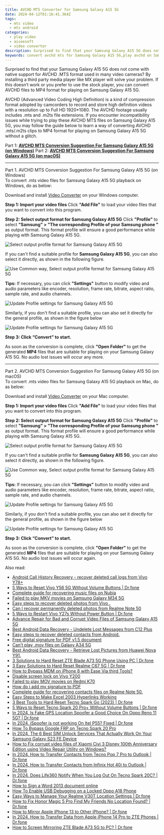 ```yaml
---
title: AVCHD MTS Converter for Samsung Galaxy A15 5G
date: 2024-04-12T01:16:41.364Z
tags: 
  - mts video
  - mts android
categories: 
  - play video
  - aiseesoft
  - video converter
description: Surprised to find that your Samsung Galaxy A15 5G does not come with native support for AVCHD .MTS format used in many video cameras? The problem can be solved by  converting AVCHD files to MP4 format. 
keywords: convert avchd mts for Samsung Galaxy A15 5G,play avchd on Samsung Galaxy A15 5G,convert avchd mts for Samsung ,play avchd on Galaxy A15 5G,play avchd video on Samsung ,play avchd files on Galaxy A15 5G,playing mts videos on phone android,how to converter 720p to mts on android,video to mts codec converter for android,mts converter android 2018,mts file not supported in Samsung Galaxy A15 5G,mts converter for android
---
```



<div class="atpl-content atpl-for-aiseesoft-video-converter play-mts-on-android">

<div class="atpl-post-description-part-1">
<div class="tpl-content-sub-paragraph-normal">
  <p>
    Surprised to find that your Samsung Galaxy A15 5G does not come with native support for AVCHD .MTS format used in many video cameras? By installing a third party media player like MX player will solve your problem. If this doesn’t work or you prefer to use the stock player, you can convert AVCHD files to MP4 format for playing on Samsung Galaxy A15 5G.
  </p>
</div>
</div>



<div class="atpl-post-device-model-description">
  
</div>

<div class="atpl-post-description-part-2">
<div class="tpl-content-sub-paragraph-content">
<p>
  AVCHD (Advanced Video Coding High Definition) is a kind of compression format adopted by camcorders to record and store high definition videos with a resolution up to Full HD 1920*1080. The AVCHD footage usually includes .mts and .m2ts file extensions. If you encounter incompatibility issues while trying to play these AVCHD MTS files on Samsung Galaxy A15 5G, you may follow the guide below to learn a way of converting AVCHD .mts/.m2ts clips to MP4 format for playing on Samsung Galaxy A15 5G without a glitch.
</p>
</div>
</div>

Part 1: <strong><a href="#p1">AVCHD MTS Conversion Suggestion For Samsung Galaxy A15 5G (on Windows)</a></strong>
Part 2: <strong><a href="#p2">AVCHD MTS Conversion Suggestion For Samsung Galaxy A15 5G (on macOS)</a></strong>

<!-- Part 1 -->
<a id="p1" name="p1" ></a><hr>

<div class="atpl-step-part-style">Part 1. AVCHD MTS Conversion Suggestion For Samsung Galaxy A15 5G (on Windows)</div>
To convert .mts video files for Samsung Galaxy A15 5G playback on Windows, do as below:

Download and install <a class="atpl-step-content-a-style" href="https://tools.techidaily.com/aiseesoft-total-video-converter/" >Video Converter</a> on your Windows computer.

<strong>Step 1: Import your video files </strong>
Click <b>"Add File"</b> to load your video files that you want to convert into this program.

<strong>Step 2: Select output format for Samsung Galaxy A15 5G</strong>
Click <b>"Profile"</b> to select <b>"Samsung" > "The corresponding Profile of your Samsung phone "</b> as output format. This format profile will ensure a good performance while playing with Samsung Galaxy A15 5G.

<img src="https://tools.techidaily.com/images/apps/aiseesoft/video-converter/devices/samsung/fv.mp4/win/profile-4.png" class="atpl-imgstyle" alt="Select output profile format for Samsung Galaxy A15 5G" />

If you can't find a suitable profile for **Samsung Galaxy A15 5G**, you can also select it directly, as shown in the following figure.

<img src="https://tools.techidaily.com/images/apps/aiseesoft/video-converter/devices/common_android/fv.mp4/win/profile.png" class="atpl-imgstyle" alt="Use Common way, Select output profile format for Samsung Galaxy A15 5G" />

<strong>Tips:</strong>
If necessary, you can click <b>"Settings"</b> button to modify video and audio parameters like encoder, resolution, frame rate, bitrate, aspect ratio, sample rate, and audio channels. 

<img src="https://tools.techidaily.com/images/apps/aiseesoft/video-converter/devices/samsung/fv.mp4/win/settings-2.png" class="atpl-imgstyle"  alt="Update Profile settings for Samsung Galaxy A15 5G" />

Similarly, if you don't find a suitable profile, you can also set it directly for the general profile, as shown in the figure below

<img src="https://tools.techidaily.com/images/apps/aiseesoft/video-converter/devices/common_android/fv.mp4/win/settings.png" class="atpl-imgstyle"  alt="Update Profile settings for Samsung Galaxy A15 5G" />

<strong>Step 3: Click “Convert” to start.</strong>

As soon as the conversion is complete, click <b>"Open Folder"</b> to get the generated <b>MP4</b> files that are suitable for playing on your Samsung Galaxy A15 5G. No audio lost issues will occur any more.

<!-- Part 2 -->
<a id="p2" name="p2"></a><hr>

<div class="atpl-step-part-style">Part 2. AVCHD MTS Conversion Suggestion For Samsung Galaxy A15 5G (on macOS)</div>
To convert .mts video files for Samsung Galaxy A15 5G playback on Mac, do as below:

Download and install <a class="atpl-step-content-a-style" href="https://tools.techidaily.com/aiseesoft-total-video-converter/" >Video Converter</a> on your Mac computer.

<strong>Step 1: Import your video files </strong>
Click <b>"Add File"</b> to load your video files that you want to convert into this program.

<strong>Step 2: Select output format for Samsung Galaxy A15 5G</strong>
Click <b>"Profile"</b> to select <b>"Samsung" > "The corresponding Profile of your Samsung phone "</b> as output format. This format profile will ensure a good performance while playing with Samsung Galaxy A15 5G.

<img src="https://tools.techidaily.com/images/apps/aiseesoft/video-converter/devices/samsung/fv.mp4/mac/profile.png" class="atpl-imgstyle" alt="Select output profile format for Samsung Galaxy A15 5G" />

If you can't find a suitable profile for **Samsung Galaxy A15 5G**, you can also select it directly, as shown in the following figure.

<img src="https://tools.techidaily.com/images/apps/aiseesoft/video-converter/devices/common_android/fv.mp4/mac/profile.png" class="atpl-imgstyle" alt="Use Common way, Select output profile format for Samsung Galaxy A15 5G" />

<strong>Tips:</strong>
If necessary, you can click <b>"Settings"</b> button to modify video and audio parameters like encoder, resolution, frame rate, bitrate, aspect ratio, sample rate, and audio channels. 

<img src="https://tools.techidaily.com/images/apps/aiseesoft/video-converter/devices/samsung/fv.mp4/mac/settings.png" class="atpl-imgstyle"  alt="Update Profile settings for Samsung Galaxy A15 5G" />

Similarly, if you don't find a suitable profile, you can also set it directly for the general profile, as shown in the figure below

<img src="https://tools.techidaily.com/images/apps/aiseesoft/video-converter/devices/common_android/fv.mp4/win/settings.png" class="atpl-imgstyle"  alt="Update Profile settings for Samsung Galaxy A15 5G" />

<strong>Step 3: Click “Convert” to start.</strong>


As soon as the conversion is complete, click <b>"Open Folder"</b> to get the generated <b>MP4</b> files that are suitable for playing on your Samsung Galaxy A15 5G. No audio lost issues will occur again.


<ins class="adsbygoogle"
     style="display:block"
     data-ad-client="ca-pub-7571918770474297"
     data-ad-slot="8358498916"
     data-ad-format="auto"
     data-full-width-responsive="true"></ins>


</div>
<span class="atpl-alsoreadstyle">Also read:</span>
<div><ul>
<li><a href="https://phone-solutions.techidaily.com/android-call-history-recovery-recover-deleted-call-logs-from-vivo-y78plus-by-fonelab-android-recover-call-logs/" ><u>Android Call History Recovery - recover deleted call logs from Vivo Y78+</u></a></li>
<li><a href="https://phone-solutions.techidaily.com/5-ways-to-reset-vivo-y56-5g-without-volume-buttons-drfone-by-drfone-reset-android-reset-android/" ><u>5 Ways to Reset Vivo Y56 5G Without Volume Buttons | Dr.fone</u></a></li>
<li><a href="https://phone-solutions.techidaily.com/complete-guide-for-recovering-music-files-on-nubia-by-fonelab-android-recover-music/" ><u>Complete guide for recovering music files on Nubia</u></a></li>
<li><a href="https://phone-solutions.techidaily.com/failed-to-play-mkv-movies-on-samsung-galaxy-m34-5g-by-aiseesoft-video-converter-play-mkv-on-android/" ><u>Failed to play MKV movies on Samsung Galaxy M34 5G</u></a></li>
<li><a href="https://phone-solutions.techidaily.com/easy-steps-to-recover-deleted-photos-from-vivo-by-fonelab-android-recover-photos/" ><u>Easy steps to recover deleted photos from Vivo .</u></a></li>
<li><a href="https://phone-solutions.techidaily.com/can-i-recover-permanently-deleted-photos-from-realme-note-50-by-stellar-photo-recovery-android-mobile-photo-recover/" ><u>Can I recover permanently deleted photos from Realme Note 50</u></a></li>
<li><a href="https://phone-solutions.techidaily.com/5-ways-to-restart-vivo-y27s-without-power-button-drfone-by-drfone-reset-android-reset-android/" ><u>5 Ways to Restart Vivo Y27s Without Power Button | Dr.fone</u></a></li>
<li><a href="https://phone-solutions.techidaily.com/advance-repair-for-bad-and-corrupt-video-files-of-samsung-galaxy-a15-5g-by-stellar-video-repair-mobile-video-repair/" ><u>Advance Repair for Bad and Corrupt Video Files of Samsung Galaxy A15 5G</u></a></li>
<li><a href="https://phone-solutions.techidaily.com/best-android-data-recovery-undelete-lost-messages-from-c12-plus-by-fonelab-android-recover-messages/" ><u>Best Android Data Recovery - Undelete Lost Messages from C12 Plus</u></a></li>
<li><a href="https://phone-solutions.techidaily.com/easy-steps-to-recover-deleted-contacts-from-android-by-fonelab-android-recover-contacts/" ><u>Easy steps to recover deleted contacts from Android.</u></a></li>
<li><a href="https://phone-solutions.techidaily.com/free-digital-signature-for-pdf-v15-document-by-ldigisigner-sign-a-pdf-sign-a-pdf/" ><u>Free digital signature for PDF v1.5 document</u></a></li>
<li><a href="https://phone-solutions.techidaily.com/can-t-play-mov-files-on-galaxy-a34-5g-by-aiseesoft-video-converter-play-mov-on-android/" ><u>Can't play .mov files on Galaxy A34 5G</u></a></li>
<li><a href="https://phone-solutions.techidaily.com/best-android-data-recovery-retrieve-lost-pictures-from-huawei-nova-y91-by-fonelab-android-recover-pictures/" ><u>Best Android Data Recovery - Retrieve Lost Pictures from Huawei Nova Y91.</u></a></li>
<li><a href="https://phone-solutions.techidaily.com/3-solutions-to-hard-reset-zte-blade-a73-5g-phone-using-pc-drfone-by-drfone-reset-android-reset-android/" ><u>3 Solutions to Hard Reset ZTE Blade A73 5G Phone Using PC | Dr.fone</u></a></li>
<li><a href="https://phone-solutions.techidaily.com/3-easy-solutions-to-hard-reset-realme-c67-5g-drfone-by-drfone-reset-android-reset-android/" ><u>3 Easy Solutions to Hard Reset Realme C67 5G | Dr.fone</u></a></li>
<li><a href="https://phone-solutions.techidaily.com/how-to-bypass-mdm-on-iphone-8-with-ease-via-third-tools-by-drfone-ios-unlock-ios-unlock/" ><u>How to Bypass MDM on iPhone 8 with Ease Via third Tools?</u></a></li>
<li><a href="https://phone-solutions.techidaily.com/disable-screen-lock-on-vivo-y200-by-drfone-android-unlock-android-unlock/" ><u>Disable screen lock on Vivo Y200</u></a></li>
<li><a href="https://phone-solutions.techidaily.com/failed-to-play-mov-movies-on-redmi-k70-by-aiseesoft-video-converter-play-mov-on-android/" ><u>Failed to play MOV movies on Redmi K70</u></a></li>
<li><a href="https://phone-solutions.techidaily.com/how-do-i-add-my-signature-to-pdf-by-ldigisigner-sign-a-pdf-sign-a-pdf/" ><u>How do i add my signature to PDF</u></a></li>
<li><a href="https://phone-solutions.techidaily.com/complete-guide-for-recovering-contacts-files-on-realme-note-50-by-fonelab-android-recover-contacts/" ><u>Complete guide for recovering contacts files on Realme Note 50.</u></a></li>
<li><a href="https://phone-solutions.techidaily.com/easy-steps-to-make-excel-2003-hyperlinks-working-by-stellar-guide/" ><u>Easy Steps to Make Excel 2003 Hyperlinks Working</u></a></li>
<li><a href="https://phone-solutions.techidaily.com/3-best-tools-to-hard-reset-tecno-spark-go-2023-drfone-by-drfone-reset-android-reset-android/" ><u>3 Best Tools to Hard Reset Tecno Spark Go (2023) | Dr.fone</u></a></li>
<li><a href="https://phone-solutions.techidaily.com/5-ways-to-reset-tecno-spark-20-proplus-without-volume-buttons-drfone-by-drfone-reset-android-reset-android/" ><u>5 Ways to Reset Tecno Spark 20 Pro+ Without Volume Buttons | Dr.fone</u></a></li>
<li><a href="https://phone-solutions.techidaily.com/in-2024-is-fake-gps-location-spoofer-a-good-choice-on-oppo-reno-11-5g-drfone-by-drfone-virtual-android/" ><u>In 2024, Is Fake GPS Location Spoofer a Good Choice On Oppo Reno 11 5G? | Dr.fone</u></a></li>
<li><a href="https://phone-solutions.techidaily.com/in-2024-ispoofer-is-not-working-on-itel-p55-fixed-drfone-by-drfone-virtual-android/" ><u>In 2024, iSpoofer is not working On Itel P55? Fixed | Dr.fone</u></a></li>
<li><a href="https://phone-solutions.techidaily.com/how-to-bypass-google-frp-on-tecno-spark-20-pro-by-drfone-android-unlock-remove-google-frp/" ><u>How To Bypass Google FRP on Tecno Spark 20 Pro</u></a></li>
<li><a href="https://sim-unlock.techidaily.com/in-2024-the-6-best-sim-unlock-services-that-actually-work-on-your-samsung-galaxy-s23-fe-device-by-drfone-android/" ><u>In 2024, The 6 Best SIM Unlock Services That Actually Work On Your Samsung Galaxy S23 FE Device</u></a></li>
<li><a href="https://blog-min.techidaily.com/how-to-fix-corrupt-video-files-of-xiaomi-civi-3-disney-100th-anniversary-edition-using-video-repair-utility-on-windows-by-stellar-video-repair-mobile-video-repair/" ><u>How to Fix corrupt video files of Xiaomi Civi 3 Disney 100th Anniversary Edition using Video Repair Utility on Windows?</u></a></li>
<li><a href="https://android-transfer.techidaily.com/in-2024-how-to-transfer-contacts-from-tecno-pop-7-pro-to-outlook-drfone-by-drfone-transfer-from-android-transfer-from-android/" ><u>In 2024, How to Transfer Contacts from Tecno Pop 7 Pro to Outlook | Dr.fone</u></a></li>
<li><a href="https://android-transfer.techidaily.com/in-2024-how-to-transfer-contacts-from-infinix-hot-40i-to-outlook-drfone-by-drfone-transfer-from-android-transfer-from-android/" ><u>In 2024, How to Transfer Contacts from Infinix Hot 40i to Outlook | Dr.fone</u></a></li>
<li><a href="https://review-topics.techidaily.com/in-2024-does-life360-notify-when-you-log-out-on-tecno-spark-20c-drfone-by-drfone-virtual-android/" ><u>In 2024, Does Life360 Notify When You Log Out On Tecno Spark 20C? | Dr.fone</u></a></li>
<li><a href="https://blog-min.techidaily.com/how-to-sign-a-word-2013-document-online-by-ldigisigner-sign-a-word-sign-a-word/" ><u>How to Sign a Word 2013 document online</u></a></li>
<li><a href="https://android-unlock.techidaily.com/how-to-enable-usb-debugging-on-a-locked-oppo-a18-phone-by-drfone-android/" ><u>How To Enable USB Debugging on a Locked Oppo A18 Phone</u></a></li>
<li><a href="https://android-location.techidaily.com/easy-ways-to-manage-your-realme-v30t-location-settings-drfone-by-drfone-virtual/" ><u>Easy Ways to Manage Your Realme V30T Location Settings | Dr.fone</u></a></li>
<li><a href="https://fake-location.techidaily.com/how-to-fix-honor-magic-5-pro-find-my-friends-no-location-found-drfone-by-drfone-virtual-android/" ><u>How to Fix Honor Magic 5 Pro Find My Friends No Location Found? | Dr.fone</u></a></li>
<li><a href="https://screen-mirror.techidaily.com/how-to-mirror-apple-iphone-13-to-other-iphone-drfone-by-drfone-ios/" ><u>How to Mirror Apple iPhone 13 to Other iPhone? | Dr.fone</u></a></li>
<li><a href="https://iphone-transfer.techidaily.com/in-2024-how-to-transfer-data-from-apple-iphone-14-pro-to-zte-phones-drfone-by-drfone-transfer-from-ios/" ><u>In 2024, How to Transfer Data from Apple iPhone 14 Pro to ZTE Phones | Dr.fone</u></a></li>
<li><a href="https://screen-mirror.techidaily.com/how-to-screen-mirroring-zte-blade-a73-5g-to-pc-drfone-by-drfone-android/" ><u>How to Screen Mirroring ZTE Blade A73 5G to PC? | Dr.fone</u></a></li>
</ul></div>

<ins class="adsbygoogle"
    style="display:block"
    data-ad-format="autorelaxed"
    data-ad-client="ca-pub-7571918770474297"
    data-ad-slot="1223367746"></ins>
